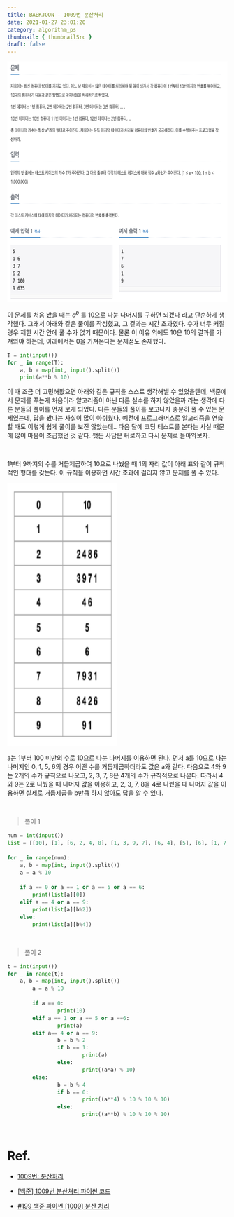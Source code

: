 ```yaml
---
title: BAEKJOON - 1009번 분산처리
date: 2021-01-27 23:01:20
category: algorithm_ps
thumbnail: { thumbnailSrc }
draft: false
---
```


<img src="./image/1009_1.png"  width="600" height="550">


</br>

이 문제를 처음 봤을 때는 $a^b$ 를 10으로 나눈 나머지를 구하면 되겠다 라고 단순하게 생각했다. 그래서 아래와 같은 풀이를 작성했고, 그 결과는 시간 초과였다. 수가 너무 커질 경우 제한 시간 안에 풀 수가 없기 때문이다. 물론 이 이유 외에도 10은 10의 결과를 가져와야 하는데, 아래에서는 0을 가져온다는 문제점도 존재했다.

```python
T = int(input())
for _ in range(T):
    a, b = map(int, input().split())
    print(a**b % 10)
```


이 때 조금 더 고민해봤으면 아래와 같은 규칙을 스스로 생각해낼 수 있었을텐데, 백준에서 문제를 푸는게 처음이라 알고리즘이 아닌 다른 실수를 하지 않았을까 라는 생각에 다른 분들의 풀이를 먼저 보게 되었다. 다른 분들의 풀이를 보고나자 충분히 풀 수 있는 문제였는데, 답을 봤다는 사실이 많이 아쉬웠다. 예전에 프로그래머스로 알고리즘을 연습할 때도 이렇게 쉽게 풀이를 보진 않았는데.. 다음 달에 코딩 테스트를 본다는 사실 때문에 많이 마음이 조급했던 것 같다. 쨋든 사담은 뒤로하고 다시 문제로 돌아와보자.

</br>

1부터 9까지의 수를 거듭제곱하여 10으로 나눴을 때 1의 자리 값이 아래 표와 같이 규칙적인 형태를 갖는다. 이 규칙을 이용하면 시간 초과에 걸리지 않고 문제를 풀 수 있다.

<img src="./image/1009_2.png"  width="250" height="600">

a는 1부터 100 미만의 수로 10으로 나눈 나머지를 이용하면 된다. 먼저 a를 10으로 나눈 나머지인 0, 1, 5, 6의 경우 어떤 수를 거듭제곱하더라도 값은 a와 같다. 다음으로 4와 9는 2개의 수가 규칙으로 나오고, 2, 3, 7, 8은 4개의 수가 규칙적으로 나온다. 따라서 4와 9는 2로 나눴을 때 나머지 값을 이용하고, 2, 3, 7, 8을 4로 나눴을 때 나머지 값을 이용하면 실제로 거듭제곱을 b만큼 하지 않아도 답을 알 수 있다.

</br>

> 풀이 1

```python
num = int(input())
list = [[10], [1], [6, 2, 4, 8], [1, 3, 9, 7], [6, 4], [5], [6], [1, 7, 9, 3], [6, 8, 4, 2], [1, 9]]

for _ in range(num):
    a, b = map(int, input().split())
    a = a % 10

    if a == 0 or a == 1 or a == 5 or a == 6:
        print(list[a][0])
    elif a == 4 or a == 9:
        print(list[a][b%2])
    else:
        print(list[a][b%4])
```

</br>

> 풀이 2

```python
t = int(input())
for _ in range(t):
    a, b = map(int, input().split())
		a = a % 10

		if a == 0:
				print(10)
		elif a == 1 or a == 5 or a ==6:
				print(a)
		elif a== 4 or a == 9:
				b = b % 2
				if b == 1:
						print(a)
				else:
						print((a*a) % 10)
		else:
				b = b % 4
				if b == 0:
						print((a**4) % 10 % 10 % 10)
				else:
						print((a**b) % 10 % 10 % 10)
```

</br>

# Ref.

- [1009번: 분산처리](https://www.acmicpc.net/problem/1009)

- [[백준] 1009번 분산처리 파이썬 코드](https://songsw.tistory.com/26)

- [#199 백준 파이썬 [1009] 분산 처리](https://claude-u.tistory.com/248)